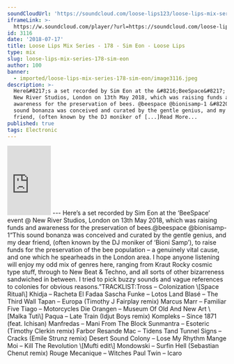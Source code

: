 ```yaml
---
soundCloudUrl: 'https://soundcloud.com/loose-lips123/loose-lips-mix-series-178-sim-eon'
iframeLink: >-
  https://w.soundcloud.com/player/?url=https://soundcloud.com/loose-lips123/loose-lips-mix-series-178-sim-eon&color=00aabb&auto_play=false&hide_related=false&show_comments=true&show_user=true&show_reposts=false
id: 3116
date: '2018-07-17'
title: Loose Lips Mix Series - 178 - Sim Eon - Loose Lips
type: mix
slug: loose-lips-mix-series-178-sim-eon
author: 100
banner:
  - imported/loose-lips-mix-series-178-sim-eon/image3116.jpeg
description: >-
  Here&#8217;s a set recorded by Sim Eon at the &#8216;BeeSpace&#8217; event @
  New River Studios, London on 13th May 2018, which was raising funds and
  awareness for the preservation of bees. @beespace @bionisamp-1 &#8220;This
  sound bonanza was conceived and curated by the gentle genius, and my dear
  friend, (often known by the DJ moniker of [...]Read More...
published: true
tags: Electronic
---
```

<iframe id="sc-widget" title="title" width="100" height="160" scrolling="no" frameborder="yes" allow="autoplay" src="https://w.soundcloud.com/player/?url=https://soundcloud.com/loose-lips123/loose-lips-mix-series-178-sim-eon&amp;color=00aabb&amp;auto_play=false&amp;hide_related=false&amp;show_comments=true&amp;show_user=true&amp;show_reposts=false"></iframe>
---
Here’s a set recorded by Sim Eon at the ‘BeeSpace’ event @ New River Studios, London on 13th May 2018, which was raising funds and awareness for the preservation of bees.@beespace @bionisamp-1“This sound bonanza was conceived and curated by the gentle genius, and my dear friend, (often known by the DJ moniker of ‘Bioni Samp’), to raise funds for the preservation of the bee population – a genuinely vital cause, and one which he spearheads in the London area. I hope anyone listening will enjoy my odd mix of genres here, ranging from Kraut Rocky cosmic type stuff, through to New Beat & Techno, and all sorts of other bizarreness sandwiched in between. I tried to pick buzzy sounds and vague references to colonies for obvious reasons.”TRACKLIST:Tross – Colonization \[Space Ritual\]  
Khidja – Racheta El Fadaa  
Sascha Funke – Lotos Land  
Blasé – The Third Wall  
Tapan – Europa (Timothy J Fairplay remix)  
Marcus Marr – Familiar Five  
Tiago – Motorcycles  
Die Orangen – Museum Of Old And New Art \[Malka Tuti\]  
Paqua – Late Train (Idjut Boys remix)  
Kompleks – Since 1871 (feat. Ichisan)  
Manfredas – Mani From The Block  
Sunmantra – Esoteric (Timothy Clerkin remix)  
Farbor Resande Mac – Tidens Tand  
Tunnel Signs – Cracks (Emile Strunz remix)  
Desert Sound Colony – Lose My Rhythm  
Mange Moi – Kill The Revolution \[Mufti edit\]  
Mondowski – Surfin Hell (Sebastian Chenut remix)  
Rouge Mecanique – Witches  
Paul Twin – Icaro